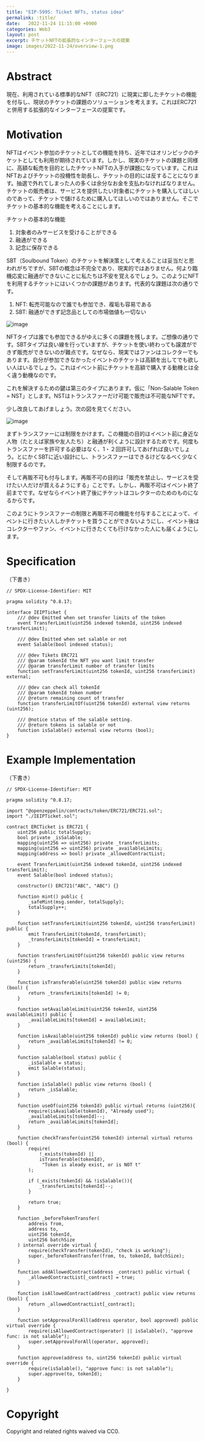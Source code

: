 ```yaml
---
title: "EIP-5995: Ticket NFTs, status idea"
permalink: :title/
date:   2022-11-24 11:15:00 +0900
categories: Web3
layout: post
excerpt: チケットNFTの拡張的なインターフェースの提案
image: images/2022-11-24/overview-1.png
---
```


# Abstract

現在、利用されている標準的なNFT（ERC721）に現実に即したチケットの機能を付与し、現状のチケットの課題のソリューションを考えます。これはERC721と併用する拡張的なインターフェースの提案です。

# Motivation

NFTはイベント参加のチケットとしての機能を持ち、近年ではオリンピックのチケットとしても利用が期待されています。しかし、現実のチケットの課題と同様に、高額な転売を目的としたチケットNFTの入手が課題になっています。これはNFTおよびチケットの投機性を助長し、チケットの目的には反することになります。抽選で外れてしまった人の多くは余分なお金を支払わなければなりません。チケットの販売者は、サービスを提供したい対象者にチケットを購入してほしいのであって、チケットで儲けるために購入してほしいのではありません。そこでチケットの基本的な機能を考えることにします。

チケットの基本的な機能

1. 対象者のみサービスを受けることができる
2. 融通ができる
3. 記念に保存できる

SBT（Soulbound Token）のチケットを解決策として考えることは妥当だと思われがちですが、SBTの概念は不完全であり、現実的ではありません。何より臨機応変に融通ができないことに私たちは不安を覚えるでしょう。このようにNFTを利用するチケットにはいくつかの課題があります。代表的な課題は次の通りです。

1. NFT: 転売可能なので誰でも参加でき、複垢も容易である
2. SBT: 融通ができず記念品としての市場価値も一切ない

![image](../images/2022-11-24/overview-1.png)

NFTタイプは誰でも参加できるがゆえに多くの課題を残します。ご想像の通りです。SBTタイプは良い線を行っていますが、チケットを使い終わっても譲渡ができず販売ができないのが難点です。なぜなら、現実ではファンはコレクターでもあります。自分が参加できなかったイベントのチケットは高額を出してでも欲しい人はいるでしょう。これはイベント前にチケットを高額で購入する動機とは全く違う動機なのです。

これを解決するための鍵は第三のタイプにあります。仮に「Non-Salable Token = NST」とします。NSTはトランスファーだけ可能で販売は不可能なNFTです。

少し改良してあげましょう。次の図を見てください。

![image](../images/2022-11-24/overview-2.png)

まずトランスファーには制限をかけます。この機能の目的はイベント前に身近な人物（たとえば家族や友人たち）と融通が利くように設計するためです。何度もトランスファーを許可する必要はなく、1・２回許可してあげれば良いでしょう。とにかくSBTに近い設計にし、トランスファーはできるけどなるべく少なく制限するのです。

そして再販不可も付与します。再販不可の目的は「販売を禁止し、サービスを受けたい人だけが買えるようにする」ことです。しかし、再販不可はイベント終了前までです。なぜならイベント終了後にチケットはコレクターのためのものになるからです。

このようにトランスファーの制限と再販不可の機能を付与することによって、イベントに行きたい人しかチケットを買うことができないようにし、イベント後はコレクターやファン、イベントに行きたくても行けなかった人にも届くようにします。

# Specification

（下書き）

```solidity
// SPDX-License-Identifier: MIT

pragma solidity ^0.8.17;

interface IEIPTicket {
    /// @dev Emitted when set transfer limits of the token
    event TransferLimit(uint256 indexed tokenId, uint256 indexed transferLimit);

    /// @dev Emitted when set salable or not
    event Salable(bool indexed status);

    /// @dev Tikets ERC721
    /// @param tokenId the NFT you want limit transfer
    /// @param transferLimit number of transfer limits
    function setTransferLimit(uint256 tokenId, uint256 transferLimit) external;

    /// @dev can check all tokenId
    /// @param tokenId token number
    /// @return remaining count of transfer
    function transferLimitOf(uint256 tokenId) external view returns (uint256);

    /// @notice status of the salable setting.
    /// @return tokens is salable or not
    function isSalable() external view returns (bool);
}
```

# Example Implementation

（下書き）


```solidity
// SPDX-License-Identifier: MIT

pragma solidity ^0.8.17;

import "@openzeppelin/contracts/token/ERC721/ERC721.sol";
import "./IEIPTicket.sol";

contract ERCTicket is ERC721 {
    uint256 public totalSupply;
    bool private _isSalable;
    mapping(uint256 => uint256) private _transferLimits;
    mapping(uint256 => uint256) private _availableLimits;
    mapping(address => bool) private _allowedContractList;

    event TransferLimit(uint256 indexed tokenId, uint256 indexed transferLimit);
    event Salable(bool indexed status);

    constructor() ERC721("ABC", "ABC") {}

    function mint() public {
        _safeMint(msg.sender, totalSupply);
        totalSupply++;
    }
    
    function setTransferLimit(uint256 tokenId, uint256 transferLimit) public {
        emit TransferLimit(tokenId, transferLimit);
        _transferLimits[tokenId] = transferLimit;
    }

    function transferLimitOf(uint256 tokenId) public view returns (uint256) {
        return _transferLimits[tokenId];
    }

    function isTransferable(uint256 tokenId) public view returns (bool) {
        return _transferLimits[tokenId] != 0;
    }

    function setAvailableLimit(uint256 tokenId, uint256 availableLimit) public {
        _availableLimits[tokenId] = availableLimit;
    }

    function isAvailable(uint256 tokenId) public view returns (bool) {
        return _availableLimits[tokenId] != 0;
    }

    function salable(bool status) public {
        _isSalable = status;
        emit Salable(status);
    }

    function isSalable() public view returns (bool) {
        return _isSalable;
    }

    function useOf(uint256 tokenId) public virtual returns (uint256){
        require(isAvailable(tokenId), "Already used");
        _availableLimits[tokenId]--;
        return _availableLimits[tokenId];
    }

    function checkTransfer(uint256 tokenId) internal virtual returns (bool) {
        require(
            !_exists(tokenId) ||
            isTransferable(tokenId),
             "Token is aleady exist, or is NOT t"
        );

        if (_exists(tokenId) && !isSalable()){
            _transferLimits[tokenId]--;
        }

        return true;
    }
    
    function _beforeTokenTransfer(
        address from,
        address to,
        uint256 tokenId,
        uint256 batchSize
    ) internal override virtual {
        require(checkTransfer(tokenId), "check is working");
        super._beforeTokenTransfer(from, to, tokenId, batchSize);
    }

    function addAllowedContract(address _contract) public virtual {
        _allowedContractList[_contract] = true;
    }

    function isAllowedContract(address _contract) public view returns (bool) {
        return _allowedContractList[_contract];
    }

    function setApprovalForAll(address operator, bool approved) public virtual override {
        require(isAllowedContract(operator) || isSalable(), "approve func: is not salable");
        super.setApprovalForAll(operator, approved);
    }

    function approve(address to, uint256 tokenId) public virtual override {
        require(isSalable(), "approve func: is not salable");
        super.approve(to, tokenId);
    }

}
```


# Copyright

Copyright and related rights waived via CC0.